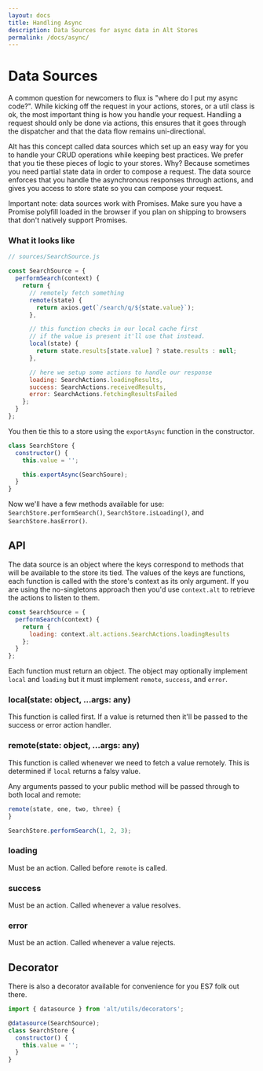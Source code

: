 ```yaml
---
layout: docs
title: Handling Async
description: Data Sources for async data in Alt Stores
permalink: /docs/async/
---
```


# Data Sources

A common question for newcomers to flux is "where do I put my async code?". While kicking off the request in your actions, stores, or a util class is ok, the most important thing is how you handle your request. Handling a request should only be done via actions, this ensures that it goes through the dispatcher and that the data flow remains uni-directional.

Alt has this concept called data sources which set up an easy way for you to handle your CRUD operations while keeping best practices. We prefer that you tie these pieces of logic to your stores. Why? Because sometimes you need partial state data in order to compose a request. The data source enforces that you handle the asynchronous responses through actions, and gives you access to store state so you can compose your request.

Important note: data sources work with Promises. Make sure you have a Promise polyfill loaded in the browser if you plan on shipping to browsers that don't natively support Promises.

### What it looks like

```js
// sources/SearchSource.js

const SearchSource = {
  performSearch(context) {
    return {
      // remotely fetch something
      remote(state) {
        return axios.get(`/search/q/${state.value}`);
      },

      // this function checks in our local cache first
      // if the value is present it'll use that instead.
      local(state) {
        return state.results[state.value] ? state.results : null;
      },

      // here we setup some actions to handle our response
      loading: SearchActions.loadingResults,
      success: SearchActions.receivedResults,
      error: SearchActions.fetchingResultsFailed
    };
  }
};
```

You then tie this to a store using the `exportAsync` function in the constructor.

```js
class SearchStore {
  constructor() {
    this.value = '';

    this.exportAsync(SearchSoure);
  }
}
```

Now we'll have a few methods available for use: `SearchStore.performSearch()`, `SearchStore.isLoading()`, and `SearchStore.hasError()`.

## API

The data source is an object where the keys correspond to methods that will be available to the store its tied. The values of the keys are functions, each function is called with the store's context as its only argument. If you are using the no-singletons approach then you'd use `context.alt` to retrieve the actions to listen to them.

```js
const SearchSource = {
  performSearch(context) {
    return {
      loading: context.alt.actions.SearchActions.loadingResults
    };
  }
};
```

Each function must return an object. The object may optionally implement `local` and `loading` but it must implement `remote`, `success`, and `error`.

### local(state: object, ...args: any)

This function is called first. If a value is returned then it'll be passed to the success or error action handler.

### remote(state: object, ...args: any)

This function is called whenever we need to fetch a value remotely. This is determined if `local` returns a falsy value.

Any arguments passed to your public method will be passed through to both local and remote:

```js
remote(state, one, two, three) {
}

SearchStore.performSearch(1, 2, 3);
```

### loading

Must be an action. Called before `remote` is called.

### success

Must be an action. Called whenever a value resolves.

### error

Must be an action. Called whenever a value rejects.

## Decorator

There is also a decorator available for convenience for you ES7 folk out there.

```js
import { datasource } from 'alt/utils/decorators';

@datasource(SearchSource);
class SearchStore {
  constructor() {
    this.value = '';
  }
}
```
